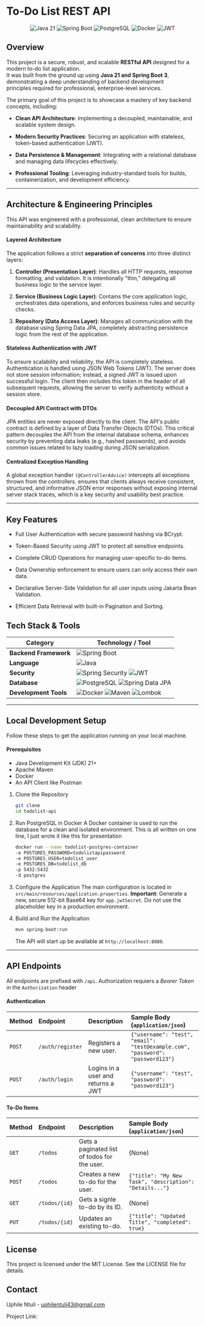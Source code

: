 
# To-Do List REST API

<p align="center">
  <img src="https://img.shields.io/badge/Java-21-blue?logo=openjdk&logoColor=white" alt="Java 21"/>
  <img src="https://img.shields.io/badge/Spring_Boot-3.5-green?logo=spring-boot&logoColor=white" alt="Spring Boot"/>
  <img src="https://img.shields.io/badge/PostgreSQL-blue?logo=postgresql&logoColor=white" alt="PostgreSQL"/>
  <img src="https://img.shields.io/badge/Docker-blue?logo=docker&logoColor=white" alt="Docker"/>
  <img src="https://img.shields.io/badge/JWT_Auth-black?logo=jsonwebtokens&logoColor=white" alt="JWT"/>
</p>

## Overview

This project is a secure, robust, and scalable **RESTful API** designed for a modern to-do list application.  
It was built from the ground up using **Java 21 and Spring Boot 3**, demonstrating a deep understanding of backend development   
principles required for professional, enterprise-level services.

The primary goal of this project is to showcase a mastery of key backend concepts, including:
- **Clean API Architecture**: Implementing a decoupled, maintainable, and scalable system design.

- **Modern Security Practices**: Securing an application with stateless, token-based authentication (JWT).

- **Data Persistence & Management**: Integrating with a relational database and managing data lifecycles effectively.

- **Professional Tooling**: Leveraging industry-standard tools for builds, containerization, and development efficiency.

---

## Architecture & Engineering Principles
This API was engineered with a professional, clean architecture to ensure maintainability and scalability.

#### Layered Architecture
The application follows a strict **separation of concerns** into three distinct layers:
1. **Controller (Presentation Layer)**: Handles all HTTP requests, response formatting, and validation. It is intentionally "thin," delegating all business logic to the service layer.

2. **Service (Business Logic Layer)**: Contains the core application logic, orchestrates data operations, and enforces business rules and security checks.

3. **Repository (Data Access Layer)**: Manages all communication with the database using Spring Data JPA, completely abstracting persistence logic from the rest of the application.

#### Stateless Authentication with JWT
To ensure scalability and reliability, the API is completely stateless. 
Authentication is handled using JSON Web Tokens (JWT). 
The server does not store session information; instead, a signed JWT is issued upon successful login. 
The client then includes this token in the header of all subsequent requests, allowing the server to verify authenticity without a session store.

#### Decoupled API Contract with DTOs
JPA entities are never exposed directly to the client. 
The API's public contract is defined by a layer of Data Transfer Objects (DTOs). 
This critical pattern decouples the API from the internal database schema, 
enhances security by preventing data leaks (e.g., hashed passwords), 
and avoids common issues related to lazy loading during JSON serialization.

#### Centralized Exception Handling
A global exception handler `(@ControllerAdvice)` intercepts all exceptions thrown from the controllers. 
ensures that clients always receive consistent, structured, and informative JSON error responses
without exposing internal server stack traces, 
which is a key security and usability best practice.

---

## Key Features
- Full User Authentication with secure password hashing via BCrypt.

- Token-Based Security using JWT to protect all sensitive endpoints.

- Complete CRUD Operations for managing user-specific to-do items.

- Data Ownership enforcement to ensure users can only access their own data.

- Declarative Server-Side Validation for all user inputs using Jakarta Bean Validation.

- Efficient Data Retrieval with built-in Pagination and Sorting.

## Tech Stack & Tools
| Category            | Technology / Tool                                                                                                                                                                                           |
| ------------------- | ----------------------------------------------------------------------------------------------------------------------------------------------------------------------------------------------------------- |
| **Backend Framework** | ![Spring Boot](https://img.shields.io/badge/Spring_Boot-3.x-green?logo=spring-boot&logoColor=white)                                                                                                           |
| **Language** | ![Java](https://img.shields.io/badge/Java-21-blue?logo=openjdk&logoColor=white)                                                                                                                   |
| **Security** | ![Spring Security](https://img.shields.io/badge/Spring_Security-6-green?logo=spring-security&logoColor=white) ![JWT](https://img.shields.io/badge/JWT-black?logo=jsonwebtokens&logoColor=white)                   |
| **Database** | ![PostgreSQL](https://img.shields.io/badge/PostgreSQL-blue?logo=postgresql&logoColor=white) ![Spring Data JPA](https://img.shields.io/badge/Spring_Data_JPA-green?logo=spring&logoColor=white)                         |
| **Development Tools** | ![Docker](https://img.shields.io/badge/Docker-blue?logo=docker&logoColor=white) ![Maven](https://img.shields.io/badge/Maven-red?logo=apache-maven&logoColor=white) ![Lombok](https://img.shields.io/badge/Lombok-purple?logo=lombok&logoColor=white) |

---

## Local Development Setup
Follow these steps to get the application running on your local machine.

#### Prerequisites
- Java Development Kit (JDK) 21+
- Apache Maven
- Docker
- An API Client like Postman

1. Clone the Repository
    ```bash
    git clone 
    cd todolist-api
    ```
   
2. Run PostgreSQL in Docker
   A Docker container is used to run the database for a clean and isolated environment.
   This is all written on one line, I just wrote it like this for presentation
   ```bash
   docker run --name todolist-postgres-container
   -e POSTGRES_PASSWORD=todolistapipassword
   -e POSTGRES_USER=todolist_user
   -e POSTGRES_DB=todolist_db
   -p 5432:5432
   -d postgres
   ```

3. Configure the Application
   The main configuration is located in `src/main/resources/application.properties`.
   **Important**: Generate a new, secure 512-bit Base64 key for `app.jwtSecret`. Do not use the placeholder key in a production environment.

4. Build and Run the Application
   ```bash
   mvn spring-boot:run
   ```
   The API will start up be available at `http://localhost:8080`.

---

## API Endpoints
All endpoints are prefixed with `/api`. Authorization requiers a *Bearer Token* in the `Authorization` header

#### Authentication
| Method | Endpoint         | Description                        | Sample Body (`application/json`)                                               |
| :----- |:-----------------|:-----------------------------------|:-------------------------------------------------------------------------------|
| `POST` | `/auth/register` | Registers a new user.              | `{"username": "test", "email": "test@example.com", "password": "password123"}` |
| `POST` | `/auth/login`    | Logins in a user and returns a JWT | `{"username": "test", "password": "password123"}`                              |

#### To-Do Items
| Method  | Endpoint      | Description                                  | Sample Body (`application/json`)                        |
|:--------|:--------------|:---------------------------------------------|:--------------------------------------------------------|
| `GET`   | `/todos`      | Gets a paginated list of todos for the user. | (None)                                                  |
| `POST`  | `/todos`      | Creates a new to-do for the user.            | `{"title": "My New Task", "description": "Details..."}` |
| `GET`   | `/todos/{id}` | Gets a signle to-do by its ID.               | (None)                                                  |
| `PUT`   | `/todos/{id}` | Updates an existing to-do.                   | `{"title": "Updated Title", "completed": true}`         |

## License 
This project is licensed under the MIT License. See the LICENSE file for details.

## Contact

Uphile Ntuli - uphilentuli43@gmail.com

Project Link: 

